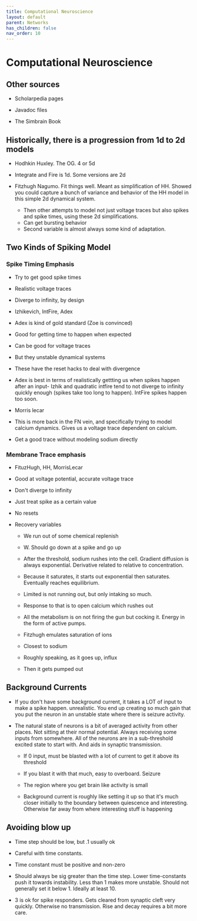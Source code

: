 ```yaml
---
title: Computational Neuroscience
layout: default
parent: Networks
has_children: false
nav_order: 10
---
```


# Computational Neuroscience

## Other sources

* Scholarpedia pages

* Javadoc files

* The Simbrain Book

## Historically, there is a progression from 1d to 2d models

* Hodhkin Huxley. The OG.  4 or 5d

* Integrate and Fire is 1d. Some versions are 2d

* Fitzhugh Nagumo. Fit things well. Meant as simplification of HH. Showed you could capture a bunch of variance and behavior of the HH model in this simple 2d dynamical system.
    * Then other attempts to model not just voltage traces but also spikes and spike times, using these 2d simplifications.
    * Can get bursting behavior
    * Second variable is almost always some kind of adaptation.


## Two Kinds of Spiking Model

### Spike Timing Emphasis

* Try to get good spike times

* Realistic voltage traces

* Diverge to infinity, by design

* Izhikevich, IntFire, Adex

* Adex is kind of gold standard  (Zoe is convinced)

* Good for getting time to happen when expected

* Can be good for voltage traces

* But they unstable dynamical systems

* These have the reset hacks to deal with divergence

* Adex is best in terms of realistically gettting us when spikes happen after an input- Izhik and quadratic intfire tend to not diverge to infinity quickly enough (spikes take too long to happen). IntFire spikes happen too soon.

* Morris lecar

* This is more back in the FN vein, and specifically trying to model calcium dynamics. Gives us a voltage trace dependent on calcium. 

* Get a good trace without modeling sodium directly

###  Membrane Trace emphasis

* FituzHugh, HH, MorrisLecar

* Good at voltage potential, accurate voltage trace

* Don't diverge to infinity

* Just treat spike as a certain value

* No resets

* Recovery variables
    * We run out of some chemical replenish

    * W. Should go down at a spike and go up

    * After the threshold, sodium rushes into the cell.  Gradient diffusion is always exponential. Derivative related to relative to concentration.

    * Because it saturates, it starts out exponential then saturates. Eventually reaches equilibrium.

    * Limited is not running out, but only intaking so much.

    * Response to that is to open calcium which rushes out 

    * All the metabolism is on not firing the gun but cocking it. Energy in the form of active pumps.

    * Fitzhugh emulates saturation of ions

    * Closest to sodium

    * Roughly speaking, as it goes up, influx 

    * Then it gets pumped out

## Background Currents

* If you don't have some background current, it takes a LOT of input to make a spike happen. unrealistic. You end up creating so much gain that you put the neuron in an unstable state where there is seizure activity. 

* The natural state of neurons is a bit of averaged activity from other places. Not sitting at their normal potential. Always receiving some inputs from somewhere. All of the neurons are in a sub-threshold excited state to start with. And aids in synaptic transmission.
    * If 0 input, must be blasted with a lot of current to get it above its threshold

    * If you blast it with that much, easy to overboard.  Seizure

    * The region where you get brain like activity is small

    * Background current is roughly like setting it up so that it's much closer initially to the boundary between quiescence and interesting. Otherwise far away from where interesting stuff is happening

## Avoiding blow up

* Time step should be low, but .1 usually ok

* Careful with time constants.

* Time constant must be positive and non-zero

* Should always be sig greater than the time step. Lower time-constants push it towards instability. Less than 1 makes more unstable.  Should not generally set it below 1.   Ideally at least 10. 

* 3 is ok for spike responders. Gets cleared from synaptic cleft very quickly. Otherwise no transmission. Rise and decay requires a bit more care. 

